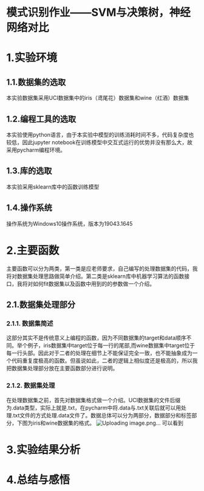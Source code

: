 # 模式识别作业——SVM与决策树，神经网络对比
# 1.实验环境
## 1.1.数据集的选取
本实验数据集采用UCI数据集中的iris（鸢尾花）数据集和wine（红酒）数据集
## 1.2.编程工具的选取
本实验使用python语言，由于本实验中模型的训练消耗时间不多，代码复杂度也较低，因此jupyter notebook在训练模型中交互式运行的优势并没有那么大，故采用pycharm编程环境。
## 1.3.库的选取
本实验采用sklearn库中的函数训练模型
## 1.4.操作系统
操作系统为Windows10操作系统，版本为19043.1645
# 2.主要函数
主要函数可以分为两类，第一类是应老师要求，自己编写的处理数据集的代码，我将对数据集处理思路做简单介绍。第二类是sklearn库中机器学习算法的函数接口，我将对如何fit数据集以及函数中用到的的参数做一个介绍。
## 2.1.数据集处理部分
### 2.1.1. 数据集简述
这部分其实不是传统意义上编程的函数，因为不同数据集的target和data顺序不同。举个例子，iris数据集中target位于每一行的尾部,而wine数据集中target位于每一行头部。因此对于二者的处理在细节上不能保证完全一致，也不能抽象成为一个代码重复度极高的函数。但虽说如此，二者的逻辑上相似度还是极高的，所以我把数据集处理部分放在主要函数部分进行说明。
### 2.1.2. 数据集处理
在处理数据集之前，首先对数据集格式做一个介绍。UCI数据集的文件后缀为.data类型，实际上就是.txt，在pycharm中将.data与.txt关联后就可以用处理.txt文件的方式处理.data文件了。数据总体可以分为两部分，数据部分和标签部分，下图为iris和wine数据集的格式。
![Uploading image.png…]()
可以看到
# 3.实验结果分析
# 4.总结与感悟
